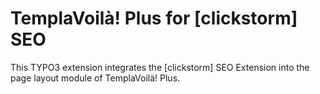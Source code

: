 TemplaVoilà! Plus for [clickstorm] SEO
======================================

This TYPO3 extension integrates the [clickstorm] SEO Extension into the page layout module of TemplaVoilà! Plus.
